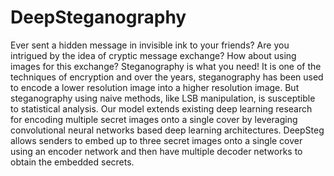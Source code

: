 # DeepSteganography
Ever sent a hidden message in invisible ink to your friends? Are you intrigued by the idea of cryptic message exchange? How about using images for this exchange? Steganography is what you need! It is one of the techniques of encryption and over the years, steganography has been used to encode a lower resolution image into a higher resolution image. But steganography using naive methods, like LSB manipulation, is susceptible to statistical analysis. Our model extends existing deep learning research for encoding multiple secret images onto a single cover by leveraging convolutional neural networks based deep learning architectures. DeepSteg allows senders to embed up to three secret images onto a single cover using an encoder network and then have multiple decoder networks to obtain the embedded secrets.
